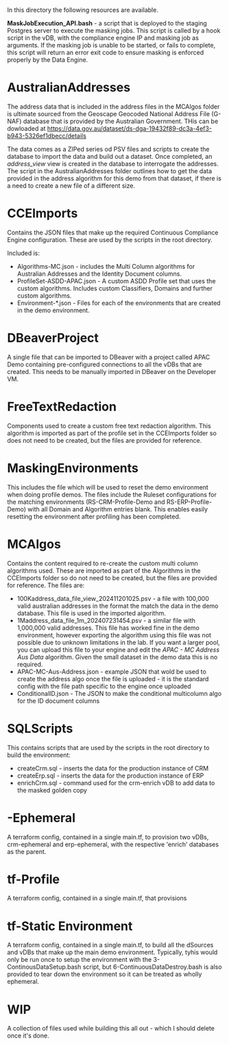 In this directory the following resources are available.

**MaskJobExecution_API.bash** - a script that is deployed to the staging Postgres server to execute the masking jobs. This script is called by a hook script in the vDB, with the compliance engine IP and masking job as arguments. If the masking job is unable to be started, or fails to complete, this script will return an error exit code to ensure masking is enforced properly by the Data Engine.

# AustralianAddresses

The address data that is included in the address files in the MCAlgos folder is ultimate sourced from the Geoscape Geocoded National Address File (G-NAF) database that is provided by the Australian Government. THis can be dowloaded at https://data.gov.au/dataset/ds-dga-19432f89-dc3a-4ef3-b943-5326ef1dbecc/details

The data comes as a ZIPed series od PSV files and scripts to create the database to import the data and build out a dataset. Once completed, an *address_view* view is created in the database to interrogate the addresses. The script in the AustralianAddresses folder outlines how to get the data provided in the address algorithm for this demo from that dataset, if there is a need to create a new file of a different size. 

# CCEImports
Contains the JSON files that make up the required Continuous Compliance Engine configuration. These are used by the scripts in the root directory.

Included is:
- Algorithms-MC.json - includes the Multi Column algorithms for Australian Addresses and the Identity Document columns.
- ProfileSet-ASDD-APAC.json - A custom ASDD Profile set that uses the custom algorithms. Includes custom Classifiers, Domains and further custom algorithms.
- Environment-*.json - Files for each of the environments that are created in the demo environment.

# DBeaverProject
A single file that can be imported to DBeaver with a project called APAC Demo containing pre-configured connections to all the vDBs that are created. This needs to be manually imported in DBeaver on the Developer VM.

# FreeTextRedaction
Components used to create a custom free text redaction algorithm. This algorithm is imported as part of the profile set in the CCEImports folder so does not need to be created, but the files are provided for reference.

# MaskingEnvironments
This includes the file which will be used to reset the demo environment when doing profile demos. The files include the Ruleset configurations for the matching environments (RS-CRM-Profile-Demo and RS-ERP-Profile-Demo) with all Domain and Algorithm entries blank. This enables easily resetting the environment after profiling has been completed.

# MCAlgos
Contains the content required to re-create the custom multi column algorithms used. These are imported as part of the Algorithms in the CCEImports folder so do not need to be created, but the files are provided for reference. The files are:
- 100Kaddress_data_file_view_202411201025.psv - a file with 100,000 valid australian addresses in the format the match the data in the demo database. This file is used in the imported algorithm.
- 1Maddress_data_file_1m_202407231454.psv - a similar file with 1,000,000 valid addresses. This file has worked fine in the demo environment, however exporting the algorithm using this file was not possible due to unknown limitations in the lab. If you want a larger pool, you can upload this file to your engine and edit the *APAC - MC Address Aus Data* algorithm. Given the small dataset in the demo data this is no required.
- APAC-MC-Aus-Address.json - example JSON that wold be used to create the address algo once the file is uploaded - it is the standard config with the file path specific to the engine once uploaded
- ConditionalID.json - The JSON to make the conditional multicolumn algo for the ID document columns

# SQLScripts
This contains scripts that are used by the scripts in the root directory to build the environment:
- createCrm.sql - inserts the data for the production instance of CRM
- createErp.sql - inserts the data for the production instance of ERP
- enrichCrm.sql - command used for the crm-enrich vDB to add data to the masked golden copy 

# -Ephemeral
A terraform config, contained in a single main.tf, to provision two vDBs, crm-ephemeral and erp-ephemeral, with the respective 'enrich' databases as the parent.

# tf-Profile
A terraform config, contained in a single main.tf, that provisions 

# tf-Static Environment
A terraform config, contained in a single main.tf, to build all the dSources and vDBs that make up the main demo environment. Typically, tyhis would only be run once to setup the environment with the 3-ContinousDataSetup.bash script, but 6-ContinuousDataDestroy.bash is also provided to tear down the environment so it can be treated as wholly ephemeral.

# WIP
A collection of files used while building this all out - which I should delete once it's done.